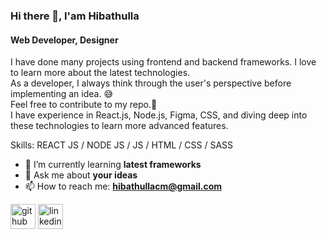 ### Hi there 👋, I'am Hibathulla
#### Web Developer, Designer
I have done many projects using frontend and backend frameworks.
I love to learn more about the latest technologies.<br />
As a developer, I always think through the user's perspective before implementing an idea. 😅<br />
Feel free to contribute to my repo.🤩<br />
I have experience in React.js, Node.js, Figma, CSS, and diving deep into these technologies to learn more advanced features.

Skills: REACT JS / NODE JS / JS / HTML / CSS / SASS

- 🌱 I’m currently learning **latest frameworks** 
- 💬 Ask me about **your ideas** 
- 📫 How to reach me: **hibathullacm@gmail.com** 


[<img src='https://cdn.jsdelivr.net/npm/simple-icons@3.0.1/icons/github.svg' alt='github' height='40'>](https://github.com/Hibathulla)  [<img src='https://cdn.jsdelivr.net/npm/simple-icons@3.0.1/icons/linkedin.svg' alt='linkedin' height='40'>](https://www.linkedin.com/in/https://www.linkedin.com/in/hibathulla-cm//)  

